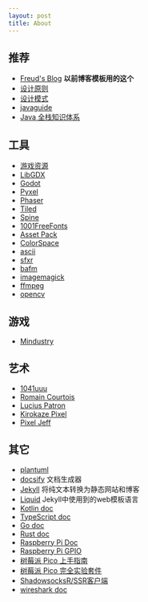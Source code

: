 ```yaml
---
layout: post
title: About
---
```


## 推荐

* [Freud's Blog](https://www.hifreud.com) **以前博客模板用的这个**
* [设计原则](https://java-design-patterns.com/principles/)
* [设计模式](https://java-design-patterns.com/patterns/)
* [javaguide](https://snailclimb.gitee.io/javaguide/#/)
* [Java 全栈知识体系](https://pdai.tech)

## 工具

* [游戏资源](https://indienova.com/sp/gameDevResource)
* [LibGDX](https://libgdx.com)
* [Godot](https://godotengine.org)
* [Pyxel](https://github.com/kitao/pyxel?tab=readme-ov-file)
* [Phaser](http://phaser.io)
* [Tiled](http://www.mapeditor.org)
* [Spine](http://en.esotericsoftware.com)
* [1001FreeFonts](https://www.1001freefonts.com)
* [Asset Pack](https://bdragon1727.itch.io)
* [ColorSpace](https://mycolor.space)
* [ascii](http://www.network-science.de/ascii/)
* [sfxr](https://pro.sfxr.me)
* [bafm](https://bamf.bandcamp.com)
* [imagemagick](https://usage.imagemagick.org)
* [ffmpeg](https://ffmpeg.org/documentation.html)
* [opencv](https://opencv.org)

## 游戏

* [Mindustry](https://github.com/Anuken/Mindustry)

## 艺术

* [1041uuu](https://1041uuu.tumblr.com)
* [Romain Courtois](https://www.behance.net/romaincourtois)
* [Lucius Patron](https://www.behance.net/Fulifuli)
* [Kirokaze Pixel](https://www.behance.net/kirokaze)
* [Pixel Jeff](https://www.behance.net/pixeljeff)

## 其它

* [plantuml](https://plantuml.com/zh/)
* [docsify](https://docsify.js.org) 文档生成器
* [Jekyll](https://jekyllrb.com) 将纯文本转换为静态网站和博客
* [Liquid](https://shopify.github.io/liquid/) Jekyll中使用到的web模板语言
* [Kotlin doc](https://kotlinlang.org/docs/kotlin-tour-hello-world.html)
* [TypeScript doc](https://www.typescriptlang.org/zh/)
* [Go doc](https://go.dev/doc/tutorial/getting-started)
* [Rust doc](https://kaisery.github.io/trpl-zh-cn/)
* [Raspberry Pi Doc](https://www.raspberrypi.com/documentation/)
* [Raspberry Pi GPIO](https://pinout.xyz)
* [树莓派 Pico 上手指南](https://pico.nxez.com/get-started-with-micropython-on-raspberry-pi-pico)
* [树莓派 Pico 完全实验套件](https://pico.nxez.com/complete-experimental-kit-of-raspberry-pi-pico)
* [ShadowsocksR/SSR客户端](https://itlanyan.com/shadowsockr-shadowsocksr-shadowsocksrr-clients/)
* [wireshark doc](https://www.wireshark.org/docs/wsug_html/#Preface)
